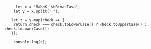 
         let x = "MahaK, shRivasTava";
        let y = x.split(" ");

       let z = y.map(check => {
        return check === check.toLowerCase() ? check.toUpperCase() : check.toLowerCase();
       });

        console.log(z);
